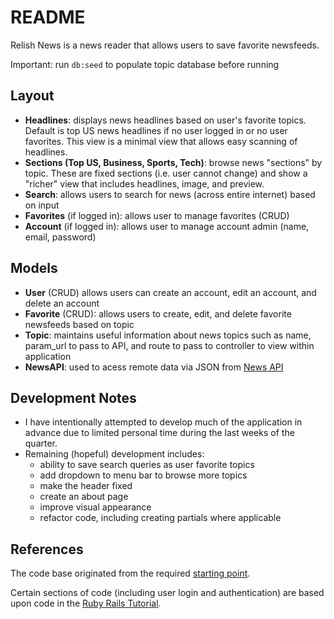 # README

Relish News is a news reader that allows users to save favorite newsfeeds.

Important: run `db:seed` to populate topic database before running


## Layout

* **Headlines**: displays news headlines based on user's favorite topics.  Default is top US news headlines if no user logged in or no user favorites.  This view is a minimal view that allows easy scanning of headlines.
* **Sections (Top US, Business, Sports, Tech)**: browse news "sections" by topic.  These are fixed sections (i.e. user cannot change) and show a "richer" view that includes headlines, image, and preview.
* **Search**: allows users to search for news (across entire internet) based on input
* **Favorites** (if logged in): allows user to manage favorites (CRUD)
* **Account** (if logged in): allows user to manage account admin (name, email, password)


## Models

* **User** (CRUD) allows users can create an account, edit an account, and delete an account
* **Favorite** (CRUD): allows users to create, edit, and delete favorite newsfeeds based on topic
* **Topic**: maintains useful information about news topics such as name, param_url to pass to API, and route to pass to controller to view within application
* **NewsAPI**: used to acess remote data via JSON from [News API](https://newsapi.org)

## Development Notes

* I have intentionally attempted to develop much of the application in advance due to limited personal time during the last weeks of the quarter.
* Remaining (hopeful) development includes:
  * ability to save search queries as user favorite topics
  * add dropdown to menu bar to browse more topics
  * make the header fixed
  * create an about page
  * improve visual appearance
  * refactor code, including creating partials where applicable

## References

The code base originated from the required [starting point](https://github.com/ucwebdev/starting-point).

Certain sections of code (including user login and authentication) are based upon code in the [Ruby Rails Tutorial](https://www.railstutorial.org).
